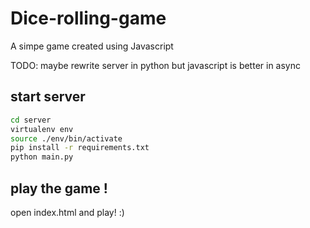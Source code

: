 # Dice-rolling-game

A simpe game created using Javascript

TODO:
maybe rewrite server in python but javascript is better in async

## start server

```bash
cd server
virtualenv env
source ./env/bin/activate
pip install -r requirements.txt
python main.py
```

## play the game !

open index.html and play! :)
